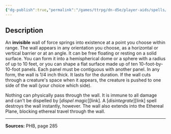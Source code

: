 ```yaml
---
{"dg-publish":true,"permalink":"/games/ttrpg/dn-d5e/player-aids/spells/level-5/wall-of-force/","tags":["TTRPG/DND/5e","verbal","somatic","material","concentration"]}
---
```



## Description
An **invisible** wall of force springs into existence at a point you choose within range.
The wall appears in any orientation you choose, as a horizontal or vertical barrier or at an angle.
It can be free floating or resting on a solid surface.
You can form it into a hemispherical dome or a sphere with a radius of up to 10 feet, or you can shape a flat surface made up of ten 10-foot-by-10-foot panels.
Each panel must be contiguous with another panel.
In any form, the wall is 1/4 inch thick.
It lasts for the duration.
If the wall cuts through a creature's space when it appears, the creature is pushed to one side of the wall (your choice which side).

Nothing can physically pass through the wall.
It is immune to all damage and can't be dispelled by [*dispel magic*][link].
A [*disintegrate*][link] spell destroys the wall instantly, however.
The wall also extends into the Ethereal Plane, blocking ethereal travel through the wall.

---

**Sources:** PHB, page 285
